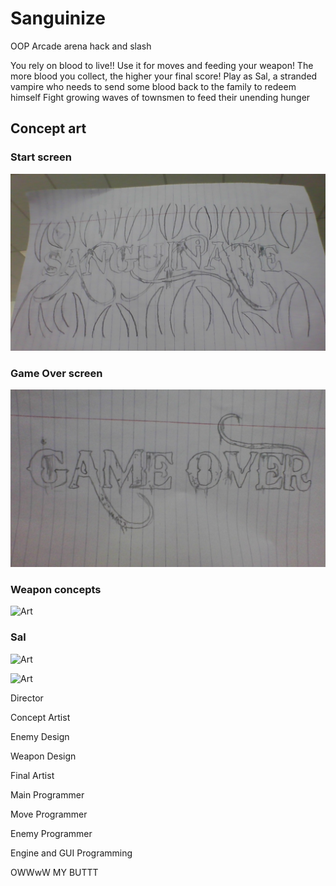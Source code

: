 # Sanguinize

OOP Arcade arena hack and slash

You rely on blood to live!! Use it for moves and feeding your weapon!
The more blood you collect, the higher your final score!
Play as Sal, a stranded vampire who needs to send some blood back to the family to redeem himself
Fight growing waves of townsmen to feed their unending hunger

## Concept art
### Start screen

![Art](https://github.com/fugu2000/sanguinize/blob/main/assets/Sang.jpg?raw=true)

### Game Over screen

![Art](https://github.com/fugu2000/sanguinize/blob/main/assets/Gameover.jpg?raw=true)

### Weapon concepts

![Art](https://github.com/fugu2000/sanguinize/blob/main/assets/weapons.jpg?raw=true)

### Sal

![Art](https://github.com/fugu2000/sanguinize/blob/main/assets/scythe.jpg?raw=true)


![Art](?raw=true)

Director

Concept Artist

Enemy Design

Weapon Design

Final Artist

Main Programmer

Move Programmer

Enemy Programmer

Engine  and GUI Programming

OWWwW MY BUTTT

